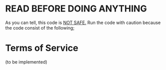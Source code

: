 # READ BEFORE DOING ANYTHING
As you can tell, this code is <ins>NOT SAFE.</ins>
Run the code with caution because the code consist of the following;

# Terms of Service
(to be implemented)
